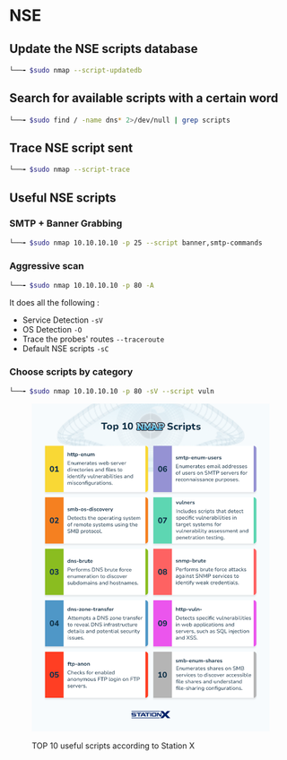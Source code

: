 # NSE

## Update the NSE scripts database

```bash
└──╼ $sudo nmap --script-updatedb
```

## Search for available scripts with a certain word

```bash
└──╼ $sudo find / -name dns* 2>/dev/null | grep scripts
```

## Trace NSE script sent

```bash
└──╼ $sudo nmap --script-trace
```

## Useful NSE scripts

### SMTP + Banner Grabbing

```bash
└──╼ $sudo nmap 10.10.10.10 -p 25 --script banner,smtp-commands
```

### Aggressive scan

```bash
└──╼ $sudo nmap 10.10.10.10 -p 80 -A
```

It does all the following :&#x20;

* Service Detection `-sV`
* OS Detection `-O`
* Trace the probes' routes `--traceroute`
* Default NSE scripts `-sC`

### Choose scripts by category

```bash
└──╼ $sudo nmap 10.10.10.10 -p 80 -sV --script vuln 
```

<figure><img src="../../.gitbook/assets/image (4).png" alt=""><figcaption><p>TOP 10 useful scripts according to Station X</p></figcaption></figure>
